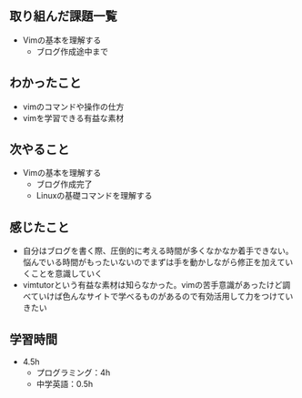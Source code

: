 ## 取り組んだ課題一覧
- Vimの基本を理解する
  - ブログ作成途中まで
## わかったこと
- vimのコマンドや操作の仕方
- vimを学習できる有益な素材
## 次やること
- Vimの基本を理解する
  - ブログ作成完了
  - Linuxの基礎コマンドを理解する
## 感じたこと
- 自分はブログを書く際、圧倒的に考える時間が多くなかなか着手できない。悩んでいる時間がもったいないのでまずは手を動かしながら修正を加えていくことを意識していく
- vimtutorという有益な素材は知らなかった。vimの苦手意識があったけど調べていけば色んなサイトで学べるものがあるので有効活用して力をつけていきたい
## 学習時間
- 4.5h
  - プログラミング：4h
  - 中学英語：0.5h
